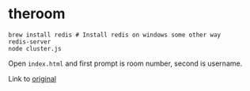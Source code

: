 # theroom

```
brew install redis # Install redis on windows some other way
redis-server
node cluster.js
```

Open `index.html` and first prompt is room number, second is username.

Link to [original](https://l.messenger.com/l.php?u=https%3A%2F%2Fgithub.com%2F493326889%2Fnode-multiple-rooms-chat&h=AT3UrQpy_6T3FXjkkQUUblpif6nxKiS1biP-9OBhkmKTkZnBL9_VWJd0c8MbNOH4lA1zt2Oar4NJ0cLGQRS9qh7B3uXBNnUDAVoQwNL7lTyyN9YbS2xkW9SxPf5cC-UqIjbHP6ZKQn8)